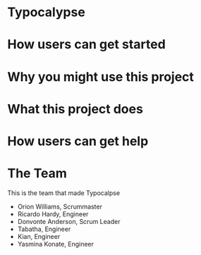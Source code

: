  # Typocalypse

<insert mission statement>

# How users can get started

<insert quick start steps>

# Why you might use this project

<insert benefits of the project>

# What this project does

<insert technical features of the project>

# How users can get help

<describe how users can get in touch with the team>

# The Team

This is the team that made Typocalpse

- Orion Williams, Scrummaster
- Ricardo Hardy, Engineer
- Donvonte Anderson, Scrum Leader
- Tabatha, Engineer
- Kian, Engineer
- Yasmina Konate, Engineer
